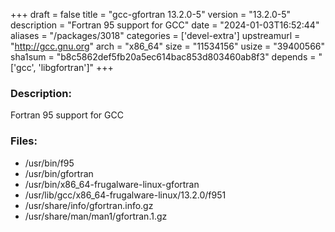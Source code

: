 +++
draft = false
title = "gcc-gfortran 13.2.0-5"
version = "13.2.0-5"
description = "Fortran 95 support for GCC"
date = "2024-01-03T16:52:44"
aliases = "/packages/3018"
categories = ['devel-extra']
upstreamurl = "http://gcc.gnu.org"
arch = "x86_64"
size = "11534156"
usize = "39400566"
sha1sum = "b8c5862def5fb20a5ec614bac853d803460ab8f3"
depends = "['gcc', 'libgfortran']"
+++
### Description: 
Fortran 95 support for GCC

### Files: 
* /usr/bin/f95
* /usr/bin/gfortran
* /usr/bin/x86_64-frugalware-linux-gfortran
* /usr/lib/gcc/x86_64-frugalware-linux/13.2.0/f951
* /usr/share/info/gfortran.info.gz
* /usr/share/man/man1/gfortran.1.gz
